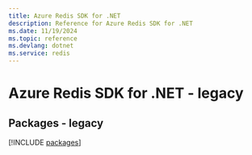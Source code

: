 ```yaml
---
title: Azure Redis SDK for .NET
description: Reference for Azure Redis SDK for .NET
ms.date: 11/19/2024
ms.topic: reference
ms.devlang: dotnet
ms.service: redis
---
```

# Azure Redis SDK for .NET - legacy
## Packages - legacy
[!INCLUDE [packages](redis-index.md)]